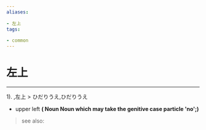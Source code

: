 ```yaml
---
aliases:
    
- 左上
tags:
    
- common
---
```


# 左上
---
1).
,左上 > ひだりうえ,ひだりうえ

- upper left
**( Noun Noun which may take the genitive case particle 'no';)**
> see also: 
            